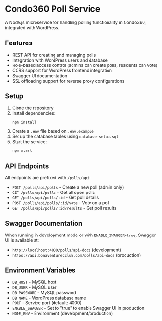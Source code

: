 # Condo360 Poll Service

A Node.js microservice for handling polling functionality in Condo360, integrated with WordPress.

## Features

- REST API for creating and managing polls
- Integration with WordPress users and database
- Role-based access control (admins can create polls, residents can vote)
- CORS support for WordPress frontend integration
- Swagger UI documentation
- SSL offloading support for reverse proxy configurations

## Setup

1. Clone the repository
2. Install dependencies:
   ```bash
   npm install
   ```
3. Create a `.env` file based on `.env.example`
4. Set up the database tables using `database-setup.sql`
5. Start the service:
   ```bash
   npm start
   ```

## API Endpoints

All endpoints are prefixed with `/polls/api`:

- `POST /polls/api/polls` - Create a new poll (admin only)
- `GET /polls/api/polls` - Get all open polls
- `GET /polls/api/polls/:id` - Get poll details
- `POST /polls/api/polls/:id/vote` - Vote on a poll
- `GET /polls/api/polls/:id/results` - Get poll results

## Swagger Documentation

When running in development mode or with `ENABLE_SWAGGER=true`, Swagger UI is available at:
- `http://localhost:4000/polls/api-docs` (development)
- `https://api.bonaventurecclub.com/polls/api-docs` (production)

## Environment Variables

- `DB_HOST` - MySQL host
- `DB_USER` - MySQL user
- `DB_PASSWORD` - MySQL password
- `DB_NAME` - WordPress database name
- `PORT` - Service port (default: 4000)
- `ENABLE_SWAGGER` - Set to "true" to enable Swagger UI in production
- `NODE_ENV` - Environment (development/production)